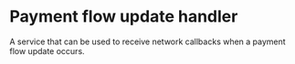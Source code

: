 # Payment flow update handler

A service that can be used to receive network callbacks when a payment flow update occurs.
